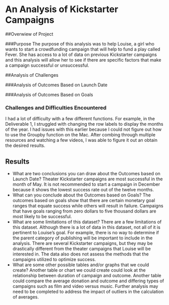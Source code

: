 # An Analysis of Kickstarter Campaigns

##Overwiew of Project

###Purpose 
The purpose of this analysis was to help Louise, a girl who wants to start a crowdfunding campaign that will help to fund a play called Fever. She has access to a lot of data on previous Kickstarter campaigns and this analysis will allow her to see if there are specific factors that make a campaign successful or unsuccessful.  

##Analysis of Challenges

###Analysis of Outcomes Based on Launch Date

###Analysis of Outcomes Based on Goals

### Challenges and Difficulties Encountered
I had a lot of difficulty with a few different functions. For example, in the Deliverable 1, I struggled with changing the row labels to display the months of the year. I had issues with this earlier because I could not figure out how to use the Groupby function on the Mac. After combing through multiple resources and watching a few videos, I was able to figure it out an obtain the desired results. 

## Results

- What are two conclusions you can draw about the Outcomes based on Launch Date?
Theater Kickstarter campaigns are most successful in the month of May. It is not recommended to start a campaign in December because it shows the lowest success rate out of the twelve months. 
- What can you conclude about the Outcomes based on Goals?
The outcomes based on goals show that there are certain monetary goal ranges that equate success while others will result in failure. Campaigns that have goals ranging from zero dollars to five thousand dollars are most likely to be successful. 
- What are some limitations of this dataset?
There are a few limitations of this dataset. Although there is a lot of data in this dataset, not all of it is pertinent to Louise’s goal. For example, there is no way to determine if the parent category of publishing will be important to include in the analysis. There are several Kickstarter campaigns, but they may be drastically different from the theater campaigns that Louise will be interested in. The data also does not assess the methods that the campaigns utilized to optimize success. 
- What are some other possible tables and/or graphs that we could create?
Another table or chart we could create could look at the relationship between duration of campaign and outcome. Another table could compare the average donation and outcome and differing types of campaigns such as film and video versus music. Further analysis may need to be completed to address the impact of outliers in the calculation of averages. 
 

